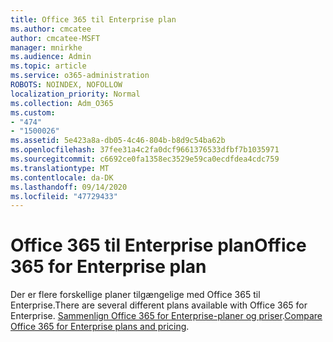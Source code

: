 ```yaml
---
title: Office 365 til Enterprise plan
ms.author: cmcatee
author: cmcatee-MSFT
manager: mnirkhe
ms.audience: Admin
ms.topic: article
ms.service: o365-administration
ROBOTS: NOINDEX, NOFOLLOW
localization_priority: Normal
ms.collection: Adm_O365
ms.custom:
- "474"
- "1500026"
ms.assetid: 5e423a8a-db05-4c46-804b-b8d9c54ba62b
ms.openlocfilehash: 37fee31a4c2fa0dcf9661376533dfbf7b1035971
ms.sourcegitcommit: c6692ce0fa1358ec3529e59ca0ecdfdea4cdc759
ms.translationtype: MT
ms.contentlocale: da-DK
ms.lasthandoff: 09/14/2020
ms.locfileid: "47729433"
---
```

# <a name="office-365-for-enterprise-plan"></a><span data-ttu-id="67df9-102">Office 365 til Enterprise plan</span><span class="sxs-lookup"><span data-stu-id="67df9-102">Office 365 for Enterprise plan</span></span>

<span data-ttu-id="67df9-103">Der er flere forskellige planer tilgængelige med Office 365 til Enterprise.</span><span class="sxs-lookup"><span data-stu-id="67df9-103">There are several different plans available with Office 365 for Enterprise.</span></span> <span data-ttu-id="67df9-104">[Sammenlign Office 365 for Enterprise-planer og priser](https://products.office.com/business/compare-more-office-365-for-business-plans).</span><span class="sxs-lookup"><span data-stu-id="67df9-104">[Compare Office 365 for Enterprise plans and pricing](https://products.office.com/business/compare-more-office-365-for-business-plans).</span></span>  